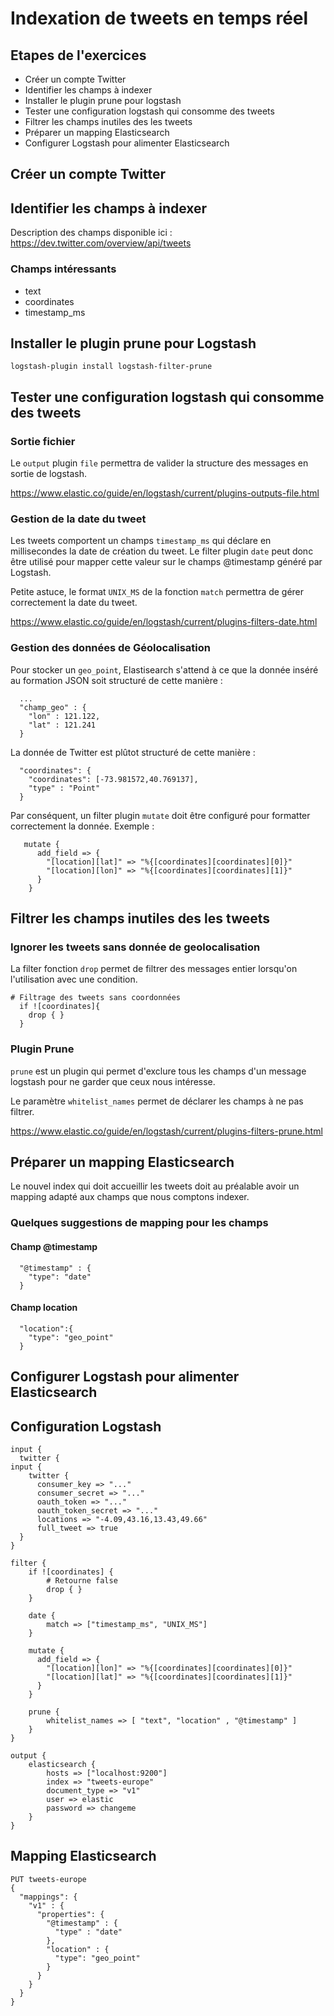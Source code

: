 # Indexation de tweets en temps réel

## Etapes de l'exercices

* Créer un compte Twitter
* Identifier les champs à indexer
* Installer le plugin prune pour logstash
* Tester une configuration logstash qui consomme des tweets
* Filtrer les champs inutiles des les tweets
* Préparer un mapping Elasticsearch
* Configurer Logstash pour alimenter Elasticsearch

## Créer un compte Twitter

## Identifier les champs à indexer

Description des champs disponible ici : https://dev.twitter.com/overview/api/tweets

### Champs intéressants

* text
* coordinates
* timestamp_ms

## Installer le plugin prune pour Logstash

```
logstash-plugin install logstash-filter-prune
```

## Tester une configuration logstash qui consomme des tweets

### Sortie fichier

Le `output` plugin `file` permettra de valider la structure des messages en sortie de logstash.

https://www.elastic.co/guide/en/logstash/current/plugins-outputs-file.html

### Gestion de la date du tweet

Les tweets comportent un champs `timestamp_ms` qui déclare en millisecondes la date de création du tweet. 
Le filter plugin `date` peut donc être utilisé pour mapper cette valeur sur le champs @timestamp généré par Logstash.

Petite astuce, le format `UNIX_MS` de la fonction `match` permettra de gérer correctement la date du tweet.

https://www.elastic.co/guide/en/logstash/current/plugins-filters-date.html

### Gestion des données de Géolocalisation

Pour stocker un `geo_point`, Elastisearch s'attend à ce que la donnée inséré au formation JSON soit structuré de cette manière :

``` 
  ...
  "champ_geo" : {
    "lon" : 121.122,
    "lat" : 121.241
  }
```

La donnée de Twitter est plûtot structuré de cette manière : 

```
  "coordinates": {
    "coordinates": [-73.981572,40.769137],
    "type" : "Point"
  }
```

Par conséquent, un filter plugin `mutate` doit être configuré pour formatter correctement la donnée. Exemple :

```
   mutate {
      add_field => {
        "[location][lat]" => "%{[coordinates][coordinates][0]}"
        "[location][lon]" => "%{[coordinates][coordinates][1]}"
      }
    }
```

## Filtrer les champs inutiles des les tweets

### Ignorer les tweets sans donnée de geolocalisation

La filter fonction `drop` permet de filtrer des messages entier lorsqu'on l'utilisation avec une condition.
```
# Filtrage des tweets sans coordonnées
  if ![coordinates]{
    drop { }
  }
```

### Plugin Prune

`prune` est un plugin qui permet d'exclure tous les champs d'un message logstash pour ne garder que ceux nous intéresse.

Le paramètre `whitelist_names` permet de déclarer les champs à ne pas filtrer.

https://www.elastic.co/guide/en/logstash/current/plugins-filters-prune.html

## Préparer un mapping Elasticsearch

Le nouvel index qui doit accueillir les tweets doit au préalable avoir un mapping adapté aux champs que nous comptons indexer.

###  Quelques suggestions de mapping pour les champs

#### Champ @timestamp

```
  "@timestamp" : {
    "type": "date"
  }
```

#### Champ location

```
  "location":{
    "type": "geo_point"
  }
```

## Configurer Logstash pour alimenter Elasticsearch

## Configuration Logstash

```
input {
  twitter {
input {
    twitter {
      consumer_key => "..."
      consumer_secret => "..."
      oauth_token => "..."
      oauth_token_secret => "..."
      locations => "-4.09,43.16,13.43,49.66"
      full_tweet => true
  }
}

filter {
    if ![coordinates] {
        # Retourne false
        drop { }
    }

    date {
        match => ["timestamp_ms", "UNIX_MS"]
    }

    mutate {
      add_field => {
        "[location][lon]" => "%{[coordinates][coordinates][0]}"
        "[location][lat]" => "%{[coordinates][coordinates][1]}"
      }
    }

    prune {
        whitelist_names => [ "text", "location" , "@timestamp" ]
    }
}

output {
    elasticsearch {
        hosts => ["localhost:9200"]
        index => "tweets-europe"
        document_type => "v1"
        user => elastic
        password => changeme
    }
}
```

## Mapping Elasticsearch

```
PUT tweets-europe
{
  "mappings": {
    "v1" : {
      "properties": {
        "@timestamp" : {
          "type" : "date"
        },
        "location" : {
          "type": "geo_point"
        }
      }
    }
  }
}
``` 
